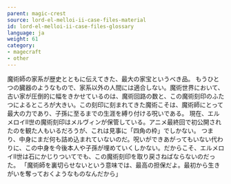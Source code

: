 ```yaml
---
parent: magic-crest
source: lord-el-melloi-ii-case-files-material
id: lord-el-melloi-ii-case-files-glossary
language: ja
weight: 61
category:
- magecraft
- other
---
```


魔術師の家系が歴史とともに伝えてきた、最大の家宝というべき品。
もうひとつの臓器のようなもので、家系以外の人間には適合しない。魔術世界において、古い家が圧倒的に幅をきかせているのは、魔術回路の数と、この魔術刻印のふたつによるところが大きい。この刻印に刻まれてきた魔術こそは、魔術師にとって最大の力であり、子孫に至るまでの生涯を縛り付ける呪いである。
現在、エルメロイII世の魔術刻印はメルヴィンが保管している。アニメ最終回で初公開されたのを観た人もいるだろうが、これは見事に「四角の枠」でしかない。
つまり、中身にまだ何も詰め込まれていないのだ。呪いができあがってもいない代わりに、この中身を今後本人や子孫が埋めていくしかない。だからこそ、エルメロイII世は石にかじりついてでも、この魔術刻印を取り戻さねばならないのだった。
「魔術師を裏切らせないという意味では、最高の担保だよ。最初から生きがいを奪っておくようなものなんだから」
